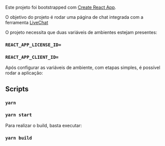 Este projeto foi bootstrapped com [Create React App](https://github.com/facebook/create-react-app).

O objetivo do projeto é rodar uma página de chat integrada com a ferramenta [LiveChat](https://www.livechat.com/)

O projeto necessita que duas variáveis de ambientes estejam presentes:

### `REACT_APP_LICENSE_ID=`

### `REACT_APP_CLIENT_ID=`

Após configurar as variáveis de ambiente, com etapas simples, é possível rodar a aplicação:

## Scripts

### `yarn`

### `yarn start`

Para realizar o build, basta executar:

### `yarn build`
